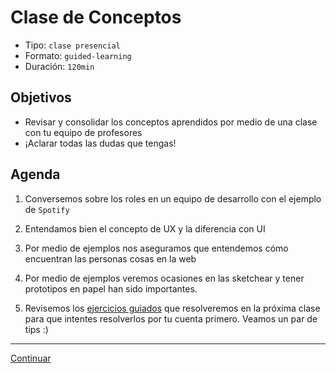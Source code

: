 # Clase de Conceptos
- Tipo: `clase presencial`
- Formato: `guided-learning`
- Duración: `120min`

## Objetivos

- Revisar y consolidar los conceptos aprendidos por medio de una clase con tu equipo de profesores
- ¡Aclarar todas las dudas que tengas!

## Agenda

 1. Conversemos sobre los roles en un equipo de desarrollo con el ejemplo de `Spotify` 

 <!-- 

 Podemos empezar reflexionando con las estudiantes ¿Qué roles creemos que podemos encontrar en Spotify? 

 Quién creemos que puede ser el encargado de que:

 * El producto resuelva los problemas de los usuarios. Como por ejemplo, tener cuentas familiares 
 * La interfaz sea fácil de usar y que tenga todo el branding característico de Spotify (verde y negro)
 * Todas las canciones sean fáciles de encontrar y que estén guardadas de una forma en la que sea fácil su reproducción 

 Roles:

 * UX Designer: es el encargado
 * Visual Designer: 
 * Front-end developer:
 * Back-end developer:
 * QA: 
 * Data scientist:
 * Product manager:
 * Project manager:
	
 -->
 
 2. Entendamos bien el concepto de UX y la diferencia con UI

 <!--
	Aquí explicamos qué es UI y hacemos la relación directamente con GUI. Un poco de historia. Se empezó a usar GUI desde que Apple lanzó su primer computador. Ya que al tener un mouse y una forma de interactuar distinta a la pantalla negra + comandos, se empezó a referir a ella como Graphical User Interface. Un término que fue cambiando con el pasar de los años a solo UI. Sin embargo, eso puede traer mucha confusión ahora que estamos hablando de Voice UIs.
 -->
 
 3. Por medio de ejemplos nos aseguramos que entendemos cómo encuentran las personas cosas en la web

<!-- 
	¿Te acuerdas la última vez que quisiste ir al cine? 

	* Sabías qué película verías
	* Sabías en qué cine la verías
	* Sabías a qué hora la verías

	Planeamos una visita al cine en ese momento y revisamos las distintas formas en las que encontramos cosas en la web dependiendo del contexto. 

-->	

 4. Por medio de ejemplos veremos ocasiones en las sketchear y tener prototipos en papel han sido importantes.

<!--
Veamos los siguientes videos y discutamos: https://youtu.be/9wQkLthhHKA  y https://www.youtube.com/watch?v=r36NNGzNvjo . La principal reflexión es lo económico y la cantidad de iteraciones que se pueden realizar en papel. 
-->

 5. Revisemos los [ejercicios guiados](07-ejercicios-guiados.md) que resolveremos en la próxima clase para que intentes resolverlos por tu cuenta primero. Veamos un par de tips :)

 <!-- Dejar claro que pueden traer sus propuestas. Y que su creatividad basada en la teoría y su curiosidad son valoradas.-->

***

[Continuar]( )